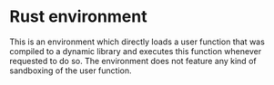 # Rust environment

This is an environment which directly loads a user function that was compiled to a dynamic library and executes this
function whenever requested to do so. The environment does not feature any kind of sandboxing of the user function.
